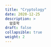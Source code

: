 ```yaml
---
title: "Cryptology"
date: 2020-12-25
description: >
  암호학
draft: false
collapsible: true
weight: 2
---
```


